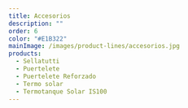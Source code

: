 ```yaml
---
title: Accesorios
description: ""
order: 6
color: "#E1B322"
mainImage: /images/product-lines/accesorios.jpg
products:
  - Sellatutti
  - Puertelete
  - Puertelete Reforzado
  - Termo solar
  - Termotanque Solar IS100
---
```

